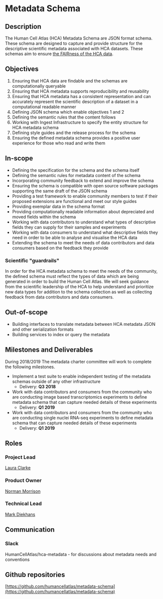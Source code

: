 
# Metadata Schema

## Description

The Human Cell Atlas (HCA) Metadata Schema are JSON format schema. These schema are designed to capture and provide structure for the descriptive scientific metadata associated with HCA datasets. These schemas aim to ensure [the FAIRness of the HCA data](https://www.nature.com/articles/sdata201618).

## Objectives

1. Ensuring that HCA data are findable and the schemas are computationally queryable
2. Ensuring that HCA metadata supports reproducibility and reusability
3. Ensuring that HCA metadata has a consistent representation and can accurately represent the scientific description of a dataset in a computational readable manner
4. Defining JSON schema which enable objectives 1 and 2
5. Defining the semantic rules that the content follows
6. Working with Ingest Infrastructure to specify the entity structure for HCA metadata schema
7. Defining style guides and the release process for the schema
8. Ensuring the defined metadata schema provides a positive user experience for those who read and write them

## In-scope

* Defining the specification for the schema and the schema itself
* Defining the semantic rules for metadata content of the schema
* Incorporating community feedback to extend and improve the schema
* Ensuring the schema is compatible with open source software packages supporting the same draft of the JSON schema
* Providing a test framework to enable community members to test if their proposed extensions are functional and meet our style guides
* Providing exemplar data in the schema format
* Providing computationally readable information about depreciated and moved fields within the schema
* Working with data contributors to understand what types of descriptive fields they can supply for their samples and experiments
* Working with data consumers to understand what descriptive fields they need in order to be able to analyse and visualise the HCA data
* Extending the schema to meet the needs of data contributors and data consumers based on the feedback they provide

### Scientific "guardrails"

In order for the HCA metadata schema to meet the needs of the community, the defined schema must reflect the types of data which are being generated in order to build the Human Cell Atlas. We will seek guidance from the scientific leadership of the HCA to help understand and prioritize new data types for addition to the schema collection as well as collecting feedback from data contributors and data consumers.

## Out-of-scope

* Building interfaces to translate metadata between HCA metadata JSON and other serialization formats
* Building services to index or query the metadata

## Milestones and Deliverables

During 2018/2019 The metadata charter committee will work to complete the following milestones.

* Implement a test suite to enable independent testing of the metadata schemas outside of any other infrastructure
  - Delivery: **Q3 2018**
* Work with data contributors and consumers from the community who are conducting image based transcriptomics experiments to define metadata schema that can capture needed details of these experiments
  - Delivery: **Q1 2019**
* Work with data contributors and consumers from the community who are conducting single nuclei RNA-seq experiments to define metadata schema that can capture needed details of these experiments
  - Delivery: **Q1 2019**


## Roles

### Project Lead
[Laura Clarke](mailto:laura@ebi.ac.uk)
### Product Owner
[Norman Morrison](mailto:norman@ebi.ac.uk)
### Technical Lead
[Mark Diekhans](mailto:markd@ucsc.edu)

## Communication

### Slack

HumanCellAtlas/hca-metadata - for discussions about metadata needs and conventions

## Github repositories

[https://github.com/humancellatlas/metadata-schema](https://github.com/humancellatlas/metadata-schema)
